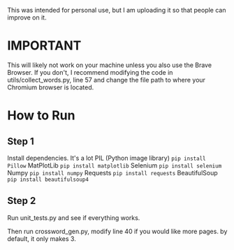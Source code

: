 This was intended for personal use, but I am uploading it so that people can improve on it.

# IMPORTANT
This will likely not work on your machine unless you also use the Brave Browser. If you don't, I recommend modifying the code in utils/collect_words.py, line 57 and change the file path to where your Chromium browser is located.

# How to Run
## Step 1
Install dependencies. It's a lot
PIL (Python image library) `pip install Pillow`
MatPlotLib `pip install matplotlib`
Selenium `pip install selenium`
Numpy `pip install numpy`
Requests `pip install requests`
BeautifulSoup `pip install beautifulsoup4`

## Step 2
Run unit_tests.py and see if everything works.

Then run crossword_gen.py, modify line 40 if you would like more pages.
by default, it only makes 3.
